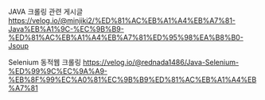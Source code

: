 JAVA 크롤링 관련 게시글
https://velog.io/@minjiki2/%ED%81%AC%EB%A1%A4%EB%A7%81-Java%EB%A1%9C-%EC%9B%B9-%ED%81%AC%EB%A1%A4%EB%A7%81%ED%95%98%EA%B8%B0-Jsoup

Selenium 동적웹 크롤링
https://velog.io/@rednada1486/Java-Selenium-%ED%99%9C%EC%9A%A9-%EB%8F%99%EC%A0%81%EC%9B%B9%ED%81%AC%EB%A1%A4%EB%A7%81
